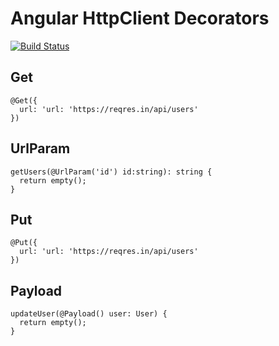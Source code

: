 # Angular HttpClient Decorators

[![Build Status](https://travis-ci.org/ngx-patterns/http-decorators.svg?branch=master)](https://travis-ci.org/ngx-patterns/http-decorators)

## Get

```
@Get({
  url: 'url: 'https://reqres.in/api/users'
})
```

## UrlParam

```
getUsers(@UrlParam('id') id:string): string {
  return empty();
}
```

## Put

```
@Put({
  url: 'url: 'https://reqres.in/api/users'
})
```


## Payload

```
updateUser(@Payload() user: User) {
  return empty();
}
```
